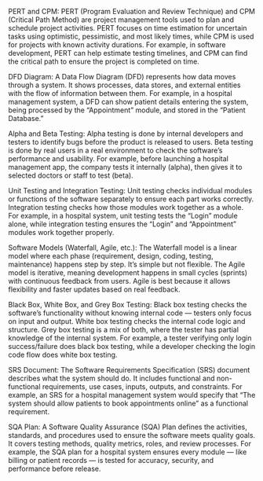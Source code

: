 PERT and CPM:
PERT (Program Evaluation and Review Technique) and CPM (Critical Path Method) are project management tools used to plan and schedule project activities. PERT focuses on time estimation for uncertain tasks using optimistic, pessimistic, and most likely times, while CPM is used for projects with known activity durations. For example, in software development, PERT can help estimate testing timelines, and CPM can find the critical path to ensure the project is completed on time.

DFD Diagram:
A Data Flow Diagram (DFD) represents how data moves through a system. It shows processes, data stores, and external entities with the flow of information between them. For example, in a hospital management system, a DFD can show patient details entering the system, being processed by the “Appointment” module, and stored in the “Patient Database.”

Alpha and Beta Testing:
Alpha testing is done by internal developers and testers to identify bugs before the product is released to users. Beta testing is done by real users in a real environment to check the software’s performance and usability. For example, before launching a hospital management app, the company tests it internally (alpha), then gives it to selected doctors or staff to test (beta).

Unit Testing and Integration Testing:
Unit testing checks individual modules or functions of the software separately to ensure each part works correctly. Integration testing checks how those modules work together as a whole. For example, in a hospital system, unit testing tests the “Login” module alone, while integration testing ensures the “Login” and “Appointment” modules work together properly.

Software Models (Waterfall, Agile, etc.):
The Waterfall model is a linear model where each phase (requirement, design, coding, testing, maintenance) happens step by step. It’s simple but not flexible. The Agile model is iterative, meaning development happens in small cycles (sprints) with continuous feedback from users. Agile is best because it allows flexibility and faster updates based on real feedback.

Black Box, White Box, and Grey Box Testing:
Black box testing checks the software’s functionality without knowing internal code — testers only focus on input and output. White box testing checks the internal code logic and structure. Grey box testing is a mix of both, where the tester has partial knowledge of the internal system. For example, a tester verifying only login success/failure does black box testing, while a developer checking the login code flow does white box testing.

SRS Document:
The Software Requirements Specification (SRS) document describes what the system should do. It includes functional and non-functional requirements, use cases, inputs, outputs, and constraints. For example, an SRS for a hospital management system would specify that “The system should allow patients to book appointments online” as a functional requirement.

SQA Plan:
A Software Quality Assurance (SQA) Plan defines the activities, standards, and procedures used to ensure the software meets quality goals. It covers testing methods, quality metrics, roles, and review processes. For example, the SQA plan for a hospital system ensures every module — like billing or patient records — is tested for accuracy, security, and performance before release.
